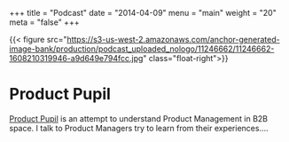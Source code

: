+++
title = "Podcast"
date = "2014-04-09"
menu = "main"
weight = "20"
meta = "false"
+++


{{< figure src="https://s3-us-west-2.amazonaws.com/anchor-generated-image-bank/production/podcast_uploaded_nologo/11246662/11246662-1608210319946-a9d649e794fcc.jpg" class="float-right">}}

# Product Pupil 
 
[Product Pupil](https://spotifyanchor-web.app.link/e/vCoi8Ojm3zb) is an attempt to understand Product Management in B2B space. I talk to Product Managers try to learn from their experiences....


